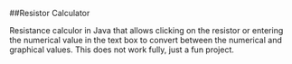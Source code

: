 ##Resistor Calculator

Resistance calculor in Java that allows clicking on the resistor or entering the numerical value in the text box to convert between the numerical and graphical values. This does not work fully, just a fun project.
